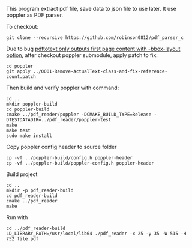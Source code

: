 This program extract pdf file, save data to json file to use later. It use poppler as PDF parser.

To checkout:
```commandline
git clone --recursive https://github.com/robinson0812/pdf_parser_c
```

Due to bug [pdftotext only outputs first page content with -bbox-layout option](https://bugs.freedesktop.org/show_bug.cgi?id=93344), after checkout poppler submodule, apply patch to fix:


```commandline
cd poppler
git apply ../0001-Remove-ActualText-class-and-fix-reference-count.patch
```

Then build and verify poppler with command:
```commandline
cd ..
mkdir poppler-build
cd poppler-build
cmake ../pdf_reader/poppler -DCMAKE_BUILD_TYPE=Release -DTESTDATADIR=../pdf_reader/poppler-test
make
make test
sudo make install
```

Copy poppler config header to source folder
```commandline
cp -vf ../poppler-build/config.h poppler-header
cp -vf ../poppler-build/poppler-config.h poppler-header
```

Build project
```commandline
cd ..
mkdir -p pdf_reader-build
cd pdf_reader-build
cmake ../pdf_reader
make
```

Run with 
```commandline
cd ../pdf_reader-build
LD_LIBRARY_PATH=/usr/local/lib64 ./pdf_reader -x 25 -y 35 -W 515 -H 752 file.pdf
```
